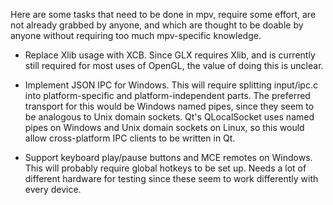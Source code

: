 Here are some tasks that need to be done in mpv, require some effort, are not already grabbed by anyone, and which are thought to be doable by anyone without requiring too much mpv-specific knowledge.

- Replace Xlib usage with XCB. Since GLX requires Xlib, and is currently still required for most uses of OpenGL, the value of doing this is unclear.

- Implement JSON IPC for Windows. This will require splitting input/ipc.c into platform-specific and platform-independent parts. The preferred transport for this would be Windows named pipes, since they seem to be analogous to Unix domain sockets. Qt's QLocalSocket uses named pipes on Windows and Unix domain sockets on Linux, so this would allow cross-platform IPC clients to be written in Qt.

- Support keyboard play/pause buttons and MCE remotes on Windows. This will probably require global hotkeys to be set up. Needs a lot of different hardware for testing since these seem to work differently with every device.